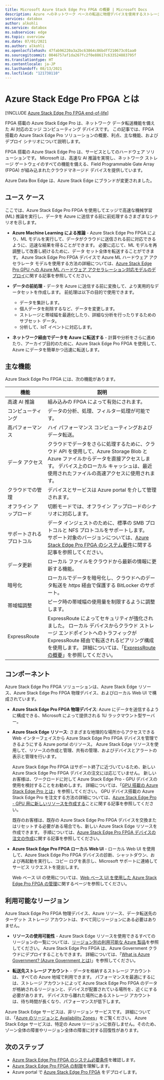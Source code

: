 ```yaml
---
title: Microsoft Azure Stack Edge Pro FPGA の概要 | Microsoft Docs
description: Azure へのネットワーク ベースの転送に物理デバイスを使用するストレージ ソリューションである Azure Stack Edge Pro FPGA について説明します。
services: databox
author: alkohli
ms.service: databox
ms.subservice: edge
ms.topic: overview
ms.date: 07/01/2021
ms.author: alkohli
ms.openlocfilehash: 47fab96220a3a2bc63864c86bdff210673c01aa0
ms.sourcegitcommit: 0046757af1da267fc2f0e88617c633524883795f
ms.translationtype: HT
ms.contentlocale: ja-JP
ms.lasthandoff: 08/13/2021
ms.locfileid: "121738110"
---
```

# <a name="what-is-azure-stack-edge-pro-fpga"></a>Azure Stack Edge Pro FPGA とは

[!INCLUDE [Azure Stack Edge Pro FPGA end-of-life](../../includes/azure-stack-edge-fpga-eol.md)]

FPGA 搭載の Azure Stack Edge Pro は、ネットワーク データ転送機能を備えた AI 対応のエッジ コンピューティング デバイスです。 この記事では、FPGA 搭載の Azure Stack Edge Pro ソリューションの概要、利点、主な機能、およびデプロイ シナリオについて説明します。

FPGA 搭載の Azure Stack Edge Pro は、サービスとしてのハードウェア ソリューションです。 Microsoft は、高速な AI 推論を実現し、ネットワーク ストレージ ゲートウェイのすべての機能を備える、Field Programmable Gate Array (FPGA) が組み込まれたクラウドマネージド デバイスを提供しています。

Azure Data Box Edge は、Azure Stack Edge にブランドが変更されました。

## <a name="use-cases"></a>ユース ケース

ここでは、Azure Stack Edge Pro FPGA を使用してエッジで高速な機械学習 (ML) 推論を実行し、データを Azure に送信する前に前処理するさまざまなシナリオを示します。

- **Azure Machine Learning による推論** - Azure Stack Edge Pro FPGA により、ML モデルを実行して、データがクラウドに送信される前に対応できるように、迅速な結果を得ることができます。 必要に応じて、ML モデルを再調整して改善し続けるために、データ セット全体を転送することができます。 Azure Stack Edge Pro FPGA デバイスで Azure ML ハードウェア アクセラレータ モデルを使用する方法の詳細については、[Azure Stack Edge Pro GPU への Azure ML ハードウェア アクセラレーション対応モデルのデプロイ](../machine-learning/how-to-deploy-fpga-web-service.md#deploy-to-a-local-edge-server)に関する記事を参照してください。

- **データの前処理** - データを Azure に送信する前に変換して、より実用的なデータセットを作成します。 前処理は以下の目的で使用できます。 

    - データを集計します。
    - 個人データを削除するなど、データを変更します。
    - ストレージと帯域幅を最適化したり、詳細な分析を行ったりするためのサブセット データ。
    - 分析して、IoT イベントに対応します。 

- **ネットワーク経由でデータを Azure に転送する** - 計算や分析をさらに進めたり、アーカイブ目的のために、Azure Stack Edge Pro FPGA を使用して、Azure にデータを簡単かつ迅速に転送します。 

## <a name="key-capabilities"></a>主な機能

Azure Stack Edge Pro FPGA には、次の機能があります。

|機能 |説明  |
|---------|---------|
|高速 AI 推論| 組み込みの FPGA によって有効にされます。|
|コンピューティング       |データの分析、処理、フィルター処理が可能です。|
|高パフォーマンス | ハイ パフォーマンス コンピューティングおよびデータ転送。|
|データ アクセス     | クラウドでデータをさらに処理するために、クラウド API を使用して、Azure Storage Blob と Azure ファイルからデータを直接アクセスします。 デバイス上のローカル キャッシュは、最近使用されたファイルの高速アクセスに使用されます。|
|クラウドでの管理     |デバイスとサービスは Azure portal を介して管理されます。  |
|オフライン アップロード     | 切断モードでは、オフライン アップロードのシナリオに対応します。|
|サポートされるプロトコル     | データ インジェストのために、標準の SMB プロトコルと NFS プロトコルをサポートします。 <br> サポート対象のバージョンについては、[Azure Stack Edge Pro FPGA のシステム要件](azure-stack-edge-system-requirements.md)に関する記事を参照してください。|
|データ更新     | ローカル ファイルをクラウドから最新の情報に更新する機能。|
|暗号化    | ローカルでデータを暗号化し、クラウドへのデータ転送を *https* 経由で保護する BitLocker のサポート。|
|帯域幅調整| ピーク時の帯域幅の使用量を制限するように調整します。|
|ExpressRoute | ExpressRoute によってセキュリティが強化されました。 ローカル デバイスからクラウド ストレージ エンドポイントへのトラフィックが ExpressRoute 経由で転送されるピアリング構成を使用します。 詳細については、「[ExpressRoute の概要](../expressroute/expressroute-introduction.md)」を参照してください。

## <a name="components"></a>コンポーネント

Azure Stack Edge Pro FPGA ソリューションは、Azure Stack Edge リソース、Azure Stack Edge Pro FPGA 物理デバイス、およびローカル Web UI で構成されています。

* **Azure Stack Edge Pro FPGA 物理デバイス**: Azure にデータを送信するように構成できる、Microsoft によって提供される 1U ラックマウント型サーバー。
    
* **Azure Stack Edge リソース**: さまざまな地理的な場所からアクセスできる Web インターフェイスから Azure Stack Edge Pro FPGA デバイスを管理できるようにする Azure portal のリソース。 Azure Stack Edge リソースを使用して、リソースの作成と管理、共有の管理、およびデバイスとアラートの表示と管理を行います。
  
   <!--[The Azure Stack Edge service in Azure portal](media/data-box-overview/data-box-Edge-service1.png)-->

   Azure Stack Edge Pro FPGA はサポート終了に近づいているため、新しい Azure Stack Edge Pro FPGA デバイスの注文には応じていません。 新しいお客様は、ワークロードに対して Azure Stack Edge Pro - GPU デバイスの使用を検討することをお勧めします。 詳細については、「[GPU 搭載の Azure Stack Edge Pro とは](azure-stack-edge-gpu-overview.md)」を参照してください。 GPU デバイス搭載の Azure Stack Edge Pro を注文する方法の詳細については、[Azure Stack Edge Pro - GPU 用に新しいリソースを作成する](azure-stack-edge-gpu-deploy-prep.md?tabs=azure-portal#create-a-new-resource)ことに関する記事を参照してください。

   既存のお客様は、既存の Azure Stack Edge Pro FPGA デバイスを交換またはリセットする必要がある場合でも、新しい Azure Stack Edge リソースを作成できます。 手順については、[Azure Stack Edge Pro FPGA デバイスの注文の作成](azure-stack-edge-deploy-prep.md#create-new-resource-for-existing-device)に関する記事を参照してください。

* **Azure Stack Edge Pro FPGA ローカル Web UI** - ローカル Web UI を使用して、Azure Stack Edge Pro FPGA デバイスの診断、シャットダウン、および再起動を実行し、コピー ログを表示し、Microsoft サポートに連絡してサービス リクエストを提出します。

    <!--![The Azure Stack Edge Pro FPGA local web UI](media/data-box-Edge-overview/data-box-Edge-local-web-ui.png)-->

    Web ベース UI の使用については、[Web ベース UI を使用した Azure Stack Edge Pro FPGA の管理](azure-stack-edge-manage-access-power-connectivity-mode.md)に関するページを参照してください。

## <a name="region-availability"></a>利用可能なリージョン

Azure Stack Edge Pro FPGA 物理デバイス、Azure リソース、データ転送先のターゲット ストレージ アカウントは、すべて同じリージョンにある必要はありません。

- **リソースの使用可能性** - Azure Stack Edge リソースを使用できるすべてのリージョンの一覧については、[リージョン別の利用可能な Azure 製品](https://azure.microsoft.com/global-infrastructure/services/?products=databox&regions=all)を参照してください。 Azure Stack Edge Pro FPGA は、Azure Government クラウドにデプロイすることもできます。 詳細については、「[What is Azure Government? (Azure Government とは)](../azure-government/documentation-government-welcome.md)」を参照してください。
    
- **転送先ストレージ アカウント** - データを格納するストレージ アカウントは、すべての Azure 地域で利用できます。 パフォーマンスを最適にするには、ストレージ アカウントによって Azure Stack Edge Pro FPGA のデータが格納されるリージョンと、デバイスが配置されている場所を、近くにする必要があります。 デバイスから離れた場所にあるストレージ アカウントは、待ち時間が長くなり、パフォーマンスが低下します。

Azure Stack Edge サービスは、非リージョン サービスです。 詳細については、「[Azure のリージョンと Availability Zones](../availability-zones/az-overview.md)」をご覧ください。 Azure Stack Edge サービスは、特定の Azure リージョンに依存しません。そのため、ゾーン全体の障害やリージョン全体の障害に対する回復性があります。

## <a name="next-steps"></a>次のステップ

- [Azure Stack Edge Pro FPGA のシステム必要条件](azure-stack-edge-system-requirements.md)を確認します。
- [Azure Stack Edge Pro FPGA の制限](azure-stack-edge-limits.md)を理解します。
- Azure portal で [Azure Stack Edge Pro FPGA](azure-stack-edge-deploy-prep.md) をデプロイします。